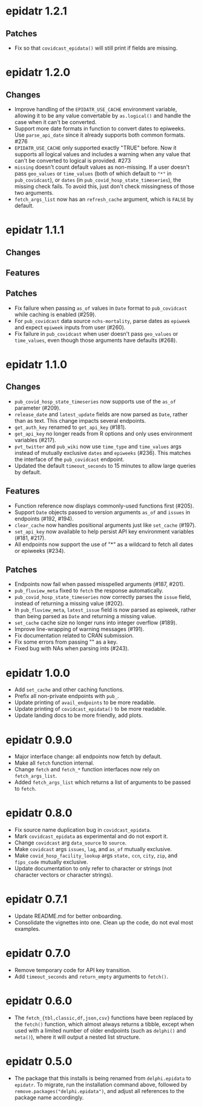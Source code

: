 # epidatr 1.2.1
## Patches
- Fix so that `covidcast_epidata()` will still print if fields are missing.

# epidatr 1.2.0

## Changes

- Improve handling of the `EPIDATR_USE_CACHE` environment variable, allowing it
  to be any value convertable by `as.logical()` and handle the case when it
  can't be converted.
- Support more date formats in function to convert dates to epiweeks. Use `parse_api_date` since it already supports both common formats. #276
- `EPIDATR_USE_CACHE` only supported exactly "TRUE" before. Now it supports all logical values and includes a warning when any value that can't be converted to logical is provided. #273
- `missing` doesn't count default values as non-missing. If a user doesn't pass `geo_values` or `time_values` (both of which default to `"*"` in `pub_covidcast`), or `dates` (in `pub_covid_hosp_state_timeseries`), the missing check fails. To avoid this, just don't check missingness of those two arguments.
- `fetch_args_list` now has an `refresh_cache` argument, which is `FALSE` by default.

# epidatr 1.1.1

## Changes

## Features

## Patches

- Fix failure when passing `as_of` values in `Date` format to
  `pub_covidcast` while caching is enabled (#259).
- For `pub_covidcast` data source `nchs-mortality`, parse dates as `epiweek`
  and expect `epiweek` inputs from user (#260).
- Fix failure in `pub_covidcast` when user doesn't pass `geo_values` or
  `time_values`, even though those arguments have defaults (#268).

# epidatr 1.1.0

## Changes

- `pub_covid_hosp_state_timeseries` now supports use of the `as_of` parameter (#209).
- `release_date` and `latest_update` fields are now parsed as `Date`, rather
  than as text. This change impacts several endpoints.
- `get_auth_key` renamed to `get_api_key` (#181).
- `get_api_key` no longer reads from R options and only uses environment variables (#217).
- `pvt_twitter` and `pub_wiki` now use `time_type` and `time_values` args instead of mutually exclusive `dates` and `epiweeks` (#236). This matches the interface of the `pub_covidcast` endpoint.
- Updated the default `timeout_seconds` to 15 minutes to allow large queries by default.

## Features

- Function reference now displays commonly-used functions first (#205).
- Support `Date` objects passed to version arguments `as_of` and `issues` in
  endpoints (#192, #194).
- `clear_cache` now handles positional arguments just like `set_cache` (#197).
- `set_api_key` now available to help persist API key environment variables (#181, #217).
- All endpoints now support the use of "\*" as a wildcard to fetch all dates or epiweeks (#234).

## Patches

- Endpoints now fail when passed misspelled arguments (#187, #201).
- `pub_fluview_meta` fixed to `fetch` the response automatically.
- `pub_covid_hosp_state_timeseries` now correctly parses the `issue` field,
  instead of returning a missing value (#202).
- In `pub_fluview_meta`, `latest_issue` field is now parsed as epiweek, rather
  than being parsed as `Date` and returning a missing value.
- `set_cache` cache size no longer runs into integer overflow (#189).
- Improve line-wrapping of warning messages (#191).
- Fix documentation related to CRAN submission.
- Fix some errors from passing "" as a key.
- Fixed bug with NAs when parsing ints (#243).

# epidatr 1.0.0

- Add `set_cache` and other caching functions.
- Prefix all non-private endpoints with `pub_`.
- Update printing of `avail_endpoints` to be more readable.
- Update printing of `covidcast_epidata()` to be more readable.
- Update landing docs to be more friendly, add plots.

# epidatr 0.9.0

- Major interface change: all endpoints now fetch by default.
- Make all `fetch` function internal.
- Change `fetch` and `fetch_*` function interfaces now rely on `fetch_args_list`.
- Added `fetch_args_list` which returns a list of arguments to be passed to `fetch`.

# epidatr 0.8.0

- Fix source name duplication bug in `covidcast_epidata`.
- Mark `covidcast_epidata` as experimental and do not export it.
- Change `covidcast` arg `data_source` to `source`.
- Make `covidcast` args `issues`, `lag`, and `as_of` mutually exclusive.
- Make `covid_hosp_facility_lookup` args `state,` `ccn`, `city`, `zip`, and
  `fips_code` mutually exclusive.
- Update documentation to only refer to character or strings (not character
  vectors or character strings).

# epidatr 0.7.1

- Update README.md for better onboarding.
- Consolidate the vignettes into one. Clean up the code, do not eval most examples.

# epidatr 0.7.0

- Remove temporary code for API key transition.
- Add `timeout_seconds` and `return_empty` arguments to `fetch()`.

# epidatr 0.6.0

- The `fetch_{tbl,classic,df,json,csv}` functions have been replaced by the
  `fetch()` function, which almost always returns a tibble, except when used with
  a limited number of older endpoints (such as `delphi()` and `meta()`), where it
  will output a nested list structure.

# epidatr 0.5.0

- The package that this installs is being renamed from `delphi.epidata` to
  `epidatr`. To migrate, run the installation command above, followed by
  `remove.packages("delphi.epidata")`, and adjust all references to the package
  name accordingly.
